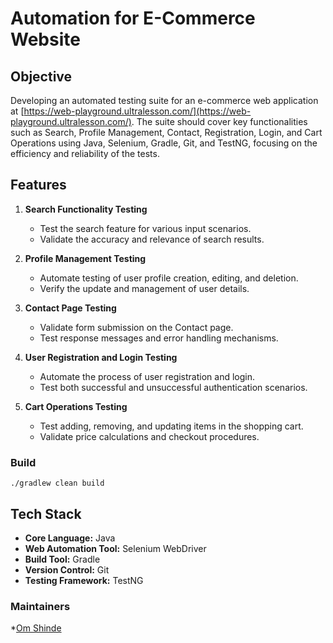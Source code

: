 # Automation for E-Commerce Website

## Objective

Developing an automated testing suite for an e-commerce web application at [https://web-playground.ultralesson.com/](https://web-playground.ultralesson.com/). The suite should cover key functionalities such as Search, Profile Management, Contact, Registration, Login, and Cart Operations using Java, Selenium, Gradle, Git, and TestNG, focusing on the efficiency and reliability of the tests.

## Features

1. **Search Functionality Testing**
    - Test the search feature for various input scenarios.
    - Validate the accuracy and relevance of search results.

2. **Profile Management Testing**
    - Automate testing of user profile creation, editing, and deletion.
    - Verify the update and management of user details.

3. **Contact Page Testing**
    - Validate form submission on the Contact page.
    - Test response messages and error handling mechanisms.

4. **User Registration and Login Testing**
    - Automate the process of user registration and login.
    - Test both successful and unsuccessful authentication scenarios.

5. **Cart Operations Testing**
    - Test adding, removing, and updating items in the shopping cart.
    - Validate price calculations and checkout procedures.

### Build
```shell
./gradlew clean build
```

## Tech Stack
- **Core Language:** Java
- **Web Automation Tool:** Selenium WebDriver
- **Build Tool:** Gradle
- **Version Control:** Git
- **Testing Framework:** TestNG

### Maintainers
*[Om Shinde](https://github.com/RedSkull5143)